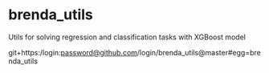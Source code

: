 # brenda_utils
Utils for solving regression and classification tasks with XGBoost model


git+https:/login:password@github.com/login/brenda_utils@master#egg=brenda_utils
